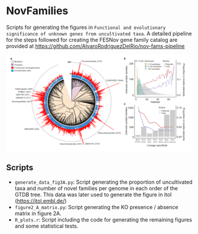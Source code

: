 # NovFamilies
Scripts for generating the figures in `Functional and evolutionary significance of unknown genes from uncultivated taxa`.  A detailed pipeline for the steps followed for creating the FESNov gene family catalog are provided at https://github.com/AlvaroRodriguezDelRio/nov-fams-pipeline 

![Figure code](Fig3.PNG)


## Scripts

- ``generate_data_fig3A.py``: Script generating the proportion of uncultivated taxa and number of novel families per genome in each order of the GTDB tree. This data was later used to generate the figure in itol (https://itol.embl.de/) 
- ``figure2_A_matrix.py``: Script generating the KO presence / absence matrix in figure 2A.
- ``R_plots.r``: Script including the code for generating the remaining figures and some statistical tests. 


